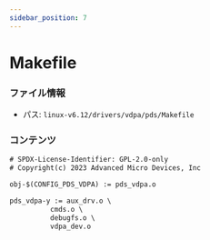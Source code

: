 ```yaml
---
sidebar_position: 7
---
```

# Makefile

### ファイル情報

- パス: `linux-v6.12/drivers/vdpa/pds/Makefile`

### コンテンツ

```txt
# SPDX-License-Identifier: GPL-2.0-only
# Copyright(c) 2023 Advanced Micro Devices, Inc

obj-$(CONFIG_PDS_VDPA) := pds_vdpa.o

pds_vdpa-y := aux_drv.o \
	      cmds.o \
	      debugfs.o \
	      vdpa_dev.o

```
